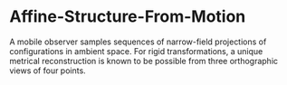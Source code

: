 # Affine-Structure-From-Motion
A mobile observer samples sequences of narrow-field projections of configurations in ambient space. For rigid transformations, a unique metrical reconstruction is known to be possible from three orthographic views of four points. 
